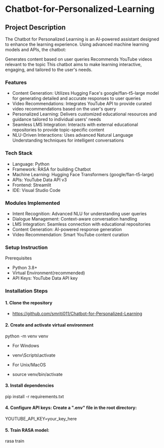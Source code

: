 # Chatbot-for-Personalized-Learning 

## Project Description

The Chatbot for Personalized Learning is an AI-powered assistant designed to enhance the learning experience. Using advanced machine learning models and APIs, the chatbot:

Generates content based on user queries
Recommends YouTube videos relevant to the topic
This chatbot aims to make learning interactive, engaging, and tailored to the user's needs.

### Features

* Content Generation: Utilizes Hugging Face's google/flan-t5-large model for generating detailed and accurate responses to user queries
* Video Recommendations: Integrates YouTube API to provide curated video recommendations based on the user's query
* Personalized Learning: Delivers customized educational resources and guidance tailored to individual users' needs
* Seamless LMS Integration: Interacts with external educational repositories to provide topic-specific content
* NLU-Driven Interactions: Uses advanced Natural Language Understanding techniques for intelligent conversations

### Tech Stack

* Language: Python
* Framework: RASA for building Chatbot
* Machine Learning: Hugging Face Transformers (google/flan-t5-large)
* APIs: YouTube Data API v3
* Frontend: Streamlit
* IDE: Visual Studio Code

### Modules Implemented

* Intent Recognition: Advanced NLU for understanding user queries
* Dialogue Management: Context-aware conversation handling
* LMS Integration: Seamless connection with educational repositories
* Content Generation: AI-powered response generation
* Video Recommendation: Smart YouTube content curation

### Setup Instruction

Prerequisites
- Python 3.8+
- Virtual Environment(recommended)
- API Keys: YouTube Data API key


### Installation Steps

#### 1. Clone the repository

* https://github.com/smriti011/Chatbot-for-Personalized-Learning

#### 2. Create and activate virtual environment

python -m venv venv

* For Windows
- venv\Scripts\activate

* For Unix/MacOS
- source venv/bin/activate

#### 3. Install dependencies

pip install -r requirements.txt

#### 4. Configure API keys: Create a ".env" file in the root directory:

YOUTUBE_API_KEY=your_key_here

#### 5. Train RASA model:

rasa train




